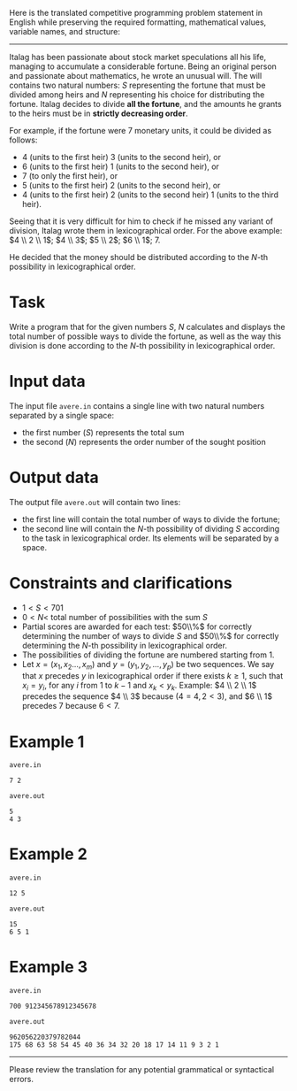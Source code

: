 Here is the translated competitive programming problem statement in English while preserving the required formatting, mathematical values, variable names, and structure:

---

Italag has been passionate about stock market speculations all his life, managing to accumulate a considerable fortune. Being an original person and passionate about mathematics, he wrote an unusual will. The will contains two natural numbers: $S$ representing the fortune that must be divided among heirs and $N$ representing his choice for distributing the fortune. Italag decides to divide **all the fortune**, and the amounts he grants to the heirs must be in **strictly decreasing order**.

For example, if the fortune were $7$ monetary units, it could be divided as follows:

* $4$ (units to the first heir) $3$ (units to the second heir), or
* $6$ (units to the first heir) $1$ (units to the second heir), or
* $7$ (to only the first heir), or
* $5$ (units to the first heir) $2$ (units to the second heir), or
* $4$ (units to the first heir) $2$ (units to the second heir) $1$ (units to the third heir).

Seeing that it is very difficult for him to check if he missed any variant of division, Italag wrote them in lexicographical order. For the above example: $4 \\ 2 \\ 1$; $4 \\ 3$; $5 \\ 2$; $6 \\ 1$; $7$. 

He decided that the money should be distributed according to the $N$-th possibility in lexicographical order.

# Task

Write a program that for the given numbers $S$, $N$ calculates and displays the total number of possible ways to divide the fortune, as well as the way this division is done according to the $N$-th possibility in lexicographical order.

# Input data

The input file `avere.in` contains a single line with two natural numbers separated by a single space:
- the first number ($S$) represents the total sum
- the second ($N$) represents the order number of the sought position

# Output data

The output file `avere.out` will contain two lines:
- the first line will contain the total number of ways to divide the fortune;
- the second line will contain the $N$-th possibility of dividing $S$ according to the task in lexicographical order. Its elements will be separated by a space.

# Constraints and clarifications

* $1 < S < 701$
* $0 < N <$ total number of possibilities with the sum $S$
* Partial scores are awarded for each test: $50\\%$ for correctly determining the number of ways to divide $S$ and $50\\%$ for correctly determining the $N$-th possibility in lexicographical order.
* The possibilities of dividing the fortune are numbered starting from $1$.
* Let $x = (x_1, x_2 \dots, x_m)$ and $y = (y_1, y_2, \dots, y_p)$ be two sequences. We say that $x$ precedes $y$ in lexicographical order if there exists $k \geq 1$, such that $x_i = y_i$, for any $i$ from $1$ to $k-1$ and $x_k < y_k$. Example: $4 \\ 2 \\ 1$ precedes the sequence $4 \\ 3$ because ($4=4, 2<3$), and $6 \\ 1$ precedes $7$ because $6 < 7$.

# Example 1

`avere.in`
```
7 2
```

`avere.out`
```
5
4 3
```

# Example 2

`avere.in`
```
12 5
```

`avere.out`
```
15
6 5 1 
```

# Example 3

`avere.in`
```
700 912345678912345678
```

`avere.out`
```
962056220379782044
175 68 63 58 54 45 40 36 34 32 20 18 17 14 11 9 3 2 1
```

---

Please review the translation for any potential grammatical or syntactical errors.